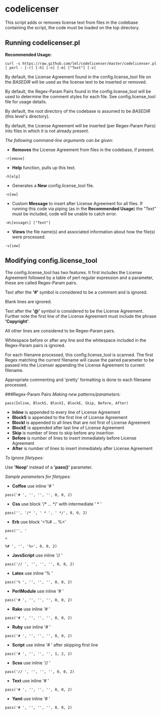 codelicenser
============

This script adds or removes license text from files in the codebase containing the script, the code must be loaded on the top directory.

Running codelicenser.pl
-----------------------

**Recommended Usage:**

    curl -s https://raw.github.com/lml/codelicenser/master/codelicenser.pl | perl - [-r] [-h] [-n] [-m] ["Text"] [-v]

By default, the License Agreement found in the config.license_tool file on the *BASEDIR* will be used as the license text to be inserted or removed.

By default, the Regex-Param Pairs found in the config.license_tool will be used to determine the comment styles for each file. See config.license_tool file for usage details.

By default, the root directory of the codebase is assumed to be *BASEDIR* (this level's directory).

By default, the License Agreement will be inserted (per Regex-Param Pairs) into files in which it is not already present.

*The following command-line arguments can be given:*

+ **Removes** the License Agreement from files in the codebase, if present.

<pre><code>-r[emove]</code></pre>

+ **Help** function, pulls up this text.

<pre><code>-h[elp]</code></pre>

+ Generates a **New** config.license_tool file.

<pre><code>-n[ew]</code></pre>

+ Custom **Message** to insert after License Agreement for all files. If running this code via piping (as in the **Recommended Usage**) the "Text" must be included, code will be unable to catch error.

<pre><code>-m\[essage\] ["Text"]</code></pre>

+ **Views** the file name(s) and associated information about how the file(s) were processed.

<pre><code>-v[iew]</code></pre>


Modifying config.license_tool
-----------------------------

The config.license_tool has two features. It first includes the License Agreement followed by a table of perl regular expression and a parameter, these are called Regex-Param pairs.

Text after the **'#'** symbol is considered to be a comment and is ignored.

Blank lines are ignored.

Text after the **'@'** symbol is considered to be the License Agreement. Further note the first line of the License Agreement must include the phrase **'Copyright'**.

All other lines are considered to be Regex-Param pairs.

Whitespace before or after any line and the whitespace included in the Regex-Param pairs is ignored.

For each filename processed, this config.license_tool is scanned. The first Regex matching the current filename will cause the paired parameter to be passed into the Licenser appending the License Agreement to current filename.

Appropriate commenting and 'pretty' formatting is done to each filename processed.

###Regex-Param Pairs
*Making new patterns/parameters:*

    pass(Inline, BlockS, BlockI, BlockE, Skip, Before, After)
	
+ **Inline** is appended to every line of License Agreement
+ **BlockS** is appended to the first line of License Agreement
+ **BlockI** is appended to all lines that are not first of License Agreement
+ **BlockE** is appended after last line of License Agreement
+ **Skip** is number of lines to skip before any insertion
+ **Before** is number of lines to insert immediately before License Agreement
+ **After** is number of lines to insert immediately after License Agreement

*To Ignore filetypes:*

Use **'Noop'** instead of a **'pass()'** parameter.

*Sample parameters for filetypes:*
	
+ **Coffee**		use inline '# '

<pre><code>pass('# ', '', '', '', 0, 0, 2)</code></pre>

+ **Css**		use block '/* ... */' with intermediate ' * '

<pre><code>pass('', '/* ', ' * ', ' */', 0, 0, 2)</code></pre>

+ **Erb**		use block '<%# ... %>'

<pre><code>pass('', '<pre><</pre>%# ', '', '%>', 0, 0, 2)</code></pre>

+ **JavsScript**		use inline '// '

<pre><code>pass('// ', '', '', '', 0, 0, 2)</code></pre>

+ **Latex**		use inline '% '

<pre><code>pass('% ', '', '', '', 0, 0, 2)</code></pre>

+ **PerlModule**		use inline '# '

<pre><code>pass('# ', '', '', '', 0, 0, 2)</code></pre>

+ **Rake**		use inline '# '

<pre><code>pass('# ', '', '', '', 0, 0, 2)</code></pre>

+ **Ruby**		use inline '# '

<pre><code>pass('# ', '', '', '', 0, 0, 2)</code></pre>

+ **Script**		use inline '# ' after skipping first line

<pre><code>pass('# ', '', '', '', 1, 2, 2)</code></pre>

+ **Scss**		use inline '// '

<pre><code>pass('// ', '', '', '', 0, 0, 2)</code></pre>

+ **Text**		use inline '# '

<pre><code>pass('# ', '', '', '', 0, 0, 2)</code></pre>

+ **Yaml**		use inline '# '

<pre><code>pass('# ', '', '', '', 0, 0, 2)</code></pre>